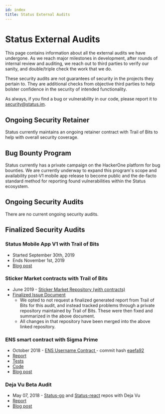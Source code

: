 ```yaml
---
id: index
title: Status External Audits
---
```


# Status External Audits

This page contains information about all the external audits we have undergone.  As we reach major milestones in development, after rounds of internal review and auditing, we reach out to third parties to verify our sanity, and double/triple check the work that we do.  

These security audits are not guarantees of security in the projects they pertain to. They are additional checks from objective third parties to help bolster confidence in the security of intended functionality.

As always, if you find a bug or vulnerability in our code, please report it to [security@status.im](mailto:security@status.im).

## Ongoing Security Retainer

Status currently maintains an ongoing retainer contract with Trail of Bits to help with overall security coverage.

## Bug Bounty Program

Status currently has a private campaign on the HackerOne platform for bug bounties.  We are currently underway to expand this program's scope and availability post-V1 mobile app release to become public and the de-facto standard method for reporting found vulnerabilities within the Status ecosystem.  

## Ongoing Security Audits

There are no current ongoing security audits. 

## Finalized Security Audits

### Status Mobile App V1 with Trail of Bits
- Started September 30th, 2019
- Ends November 1st, 2019
- [Blog post](https://our.status.im/status-mobile-app-security-audit-complete-ahead-of-v1-launch/)

### Sticker Market contracts with Trail of Bits
- June 2019 - [Sticker Market Repository (with contracts)](https://github.com/status-im/sticker-market)
- [Finalized Issue Document](https://docs.google.com/document/d/1zwORJkLjymjF7Z8UmNIURr9tlCjt7eI0qtcRYuJRPEA/edit?usp=sharing)
    - We opted to not request a finalized generated report from Trail of Bits for this audit, and instead tracked problems through a private repository maintained by Trail of Bits.  These were then fixed and summarized in the above document. 
    - All changes in that repository have been merged into the above linked repository.
 
### ENS smart contract with Sigma Prime
- October 2018 - [ENS Username Contract ](https://github.com/status-im/ens-usernames/blob/master/contracts/registry/UsernameRegistrar.sol) - commit hash [eaefa92](https://github.com/status-im/ens-usernames/commit/eaefa92a258c784f1df4066e057e8170bcb6ef95#diff-dbff1e6b987cbb9a6b87ea8180c41e72)
- [Report](https://drive.google.com/open?id=1BqiPGBjILgbIlmMXAO8AombxW_jsQtfC)
- [Tests](https://drive.google.com/open?id=12ACYXvPn8WUyRg9WCooUTO3vvJVuo7lL)
- [Code](https://drive.google.com/open?id=16LbYo4PYv3CY8XZ57kBsB3TxPzGkrb8j)
- [Blog post](https://blog.sigmaprime.io/status-ens-review.html)

### Deja Vu Beta Audit
- May 07, 2018 - [Status-go](https://github.com/status-im/status-go) and [Status-react](https://github.com/status-im/status-react) repos with Deja Vu 
- [Report](https://drive.google.com/file/d/1wB5pGPaNsQwq2udV7NmHkLuW-2JCMbnV/view) 
- [Blog post](https://blog.status.im/status-deja-vu-security-audit-final-report-5b6eda5a683a)
